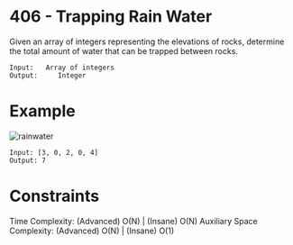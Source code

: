 # 406 - Trapping Rain Water

Given an array of integers representing the elevations of rocks, determine the total amount of water that can be trapped between rocks.

```
Input: 	 Array of integers
Output: 	Integer
```

# Example

![rainwater](http://res.cloudinary.com/outco-io/image/upload/v1520892740/rainwater.png)

```
Input: [3, 0, 2, 0, 4]      
Output: 7
```


# Constraints

Time Complexity: (Advanced) O(N) | (Insane) O(N)
Auxiliary Space Complexity: (Advanced) O(N)	| (Insane) O(1)

